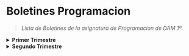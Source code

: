 <h1>Boletines Programacion</h1>
<blockquote><i>Lista de Boletines de la asignatura de Programacion de DAM 1º.</i></blockquote>
<details>
<summary> <b>Primer Trimestre</b> </summary>
<blockquote>
<details>
<summary>Boletines</summary>

<blockquote>
<details>
<summary>Boletin 2</summary>
<ul>
<li><a href="https://github.com/AlexFerMar/BoletinesProgramacionDAM/tree/main/PrimerTrimestre/Boletin02/Boletin2_1">Ejercicio 1</a></li>
<li><a href="https://github.com/AlexFerMar/BoletinesProgramacionDAM/tree/main/PrimerTrimestre/Boletin02/Boletin2_2">Ejercicio 2</a></li>
<li><a href="https://github.com/AlexFerMar/BoletinesProgramacionDAM/tree/main/PrimerTrimestre/Boletin02/Boletin2_3">Ejercicio 3</a></li>
<li><a href="https://github.com/AlexFerMar/BoletinesProgramacionDAM/tree/main/PrimerTrimestre/Boletin02/Boletin2_4">Ejercicio 4</a></li>
<li><a href="https://github.com/AlexFerMar/BoletinesProgramacionDAM/tree/main/PrimerTrimestre/Boletin02/Boletin2_5">Ejercicio 5</a></li>
</ul>
</details>
</blockquote>


<blockquote>
<details>
<summary>Boletin 3</summary>
<ul>
<li><a href="https://github.com/AlexFerMar/BoletinesProgramacionDAM/tree/main/PrimerTrimestre/Boletin03/Boletin3_1">Ejercicio 1</a></li>
<li><a href="https://github.com/AlexFerMar/BoletinesProgramacionDAM/tree/main/PrimerTrimestre/Boletin03/Boletin3_2">Ejercicio 2</a></li>
<li><a href="https://github.com/AlexFerMar/BoletinesProgramacionDAM/tree/main/PrimerTrimestre/Boletin03/Boletin3_3">Ejercicio 3</a></li>
<li><a href="https://github.com/AlexFerMar/BoletinesProgramacionDAM/tree/main/PrimerTrimestre/Boletin03/Boletin3_4">Ejercicio 4</a></li>
<li><a href="https://github.com/AlexFerMar/BoletinesProgramacionDAM/tree/main/PrimerTrimestre/Boletin03/Boletin3_5">Ejercicio 5</a></li>
</ul>
</details>
</blockquote>


<blockquote>
<details>
<summary>Boletin 4</summary>
<ul>
<li><a href="https://github.com/AlexFerMar/BoletinesProgramacionDAM/tree/main/PrimerTrimestre/Boletin04">Ejercicio 1</a></li>
</ul>
</details>
</blockquote>


<blockquote>
<details>
<summary>Boletin 5</summary>
<ul>
<li><a href="https://github.com/AlexFerMar/BoletinesProgramacionDAM/tree/main/PrimerTrimestre/Boletin05">Ejercicio 1</a></li>
</ul>
</details>
</blockquote>


<blockquote>
<details>
<summary>Boletin 6</summary>
<ul>
<li> <a href="https://github.com/AlexFerMar/BoletinesProgramacionDAM/tree/main/PrimerTrimestre/Boletin06/Boletin6_1">Ejercicio 1</a> </li>
<li><a href="https://github.com/AlexFerMar/BoletinesProgramacionDAM/tree/main/PrimerTrimestre/Boletin06/Boletin6_2">Ejercicio 2</a></li>
<li><a href="https://github.com/AlexFerMar/BoletinesProgramacionDAM/tree/main/PrimerTrimestre/Boletin06/Boletin6_3">Ejercicio 3</a></li>
</ul>
</details>
</blockquote>


<blockquote>
<details>
<summary>Boletin 7</summary>
<ul>
<li><a href="https://github.com/AlexFerMar/BoletinesProgramacionDAM/tree/main/PrimerTrimestre/Boletin07/Boletin7_1">Ejercicio 1</a></li>
<li><a href="https://github.com/AlexFerMar/BoletinesProgramacionDAM/tree/main/PrimerTrimestre/Boletin07/Boletin7_2">Ejercicio 2</a></li>
<li><a href="https://github.com/AlexFerMar/BoletinesProgramacionDAM/tree/main/PrimerTrimestre/Boletin07/Boletin7_3">Ejercicio 3</a></li>
<li><a href="https://github.com/AlexFerMar/BoletinesProgramacionDAM/tree/main/PrimerTrimestre/Boletin07/Boletin7_4">Ejercicio 4</a></li>
<li><a href="https://github.com/AlexFerMar/BoletinesProgramacionDAM/tree/main/PrimerTrimestre/Boletin07/Boletin7_5">Ejercicio 5</a></li>
</ul>
</details>
</blockquote>


<blockquote>
<details>
<summary>Boletin 8</summary>
<ul>
<li><a href="https://github.com/AlexFerMar/BoletinesProgramacionDAM/tree/main/PrimerTrimestre/Boletin08/boletin8_6">Ejercicio 6</a></li>
<li><a href="https://github.com/AlexFerMar/BoletinesProgramacionDAM/tree/main/PrimerTrimestre/Boletin08/boletin8_7">Ejercicio 7</a></li>
</ul>
</details>
</blockquote>


<blockquote>
<details>
<summary>Boletin 9</summary>
<ul>
<li><a href="https://github.com/AlexFerMar/BoletinesProgramacionDAM/tree/main/PrimerTrimestre/Boletin09/boletin9_1">Ejercicio 1</a></li>
<li><a href="https://github.com/AlexFerMar/BoletinesProgramacionDAM/tree/main/PrimerTrimestre/Boletin09/boletin9_2">Ejercicio 2</a></li>
<li><a href="https://github.com/AlexFerMar/BoletinesProgramacionDAM/tree/main/PrimerTrimestre/Boletin09/boletin9_3">Ejercicio 3</a></li>
<li><a href="https://github.com/AlexFerMar/BoletinesProgramacionDAM/tree/main/PrimerTrimestre/Boletin09/boletin9_4">Ejercicio 4</a></li>
<li><a href="https://github.com/AlexFerMar/BoletinesProgramacionDAM/tree/main/PrimerTrimestre/Boletin09/boletin9_5">Ejercicio 5</a></li>
</ul>
</details>
</blockquote>


<blockquote>
<details>
<summary>Boletin 11</summary>
<ul>
<li><a href="https://github.com/AlexFerMar/BoletinesProgramacionDAM/tree/main/PrimerTrimestre/Boletin11/boletin11_1">Ejercicio 1</a></li>
<li><a href="https://github.com/AlexFerMar/BoletinesProgramacionDAM/tree/main/PrimerTrimestre/Boletin11/boletin11_2">Ejercicio 2</a></li>
</ul>
</details>
</blockquote>


<blockquote>
<details>
<summary>Boletin 12</summary>
<ul>
<li><a href="https://github.com/AlexFerMar/BoletinesProgramacionDAM/tree/main/PrimerTrimestre/Boletin12">Ejercicio 1</a></li>
</ul>
</details>
</blockquote>


<blockquote>
<details>
<summary>Boletin 14</summary>
<ul>
<li><a href="https://github.com/AlexFerMar/BoletinesProgramacionDAM/tree/main/PrimerTrimestre/Boletin14">Ejercicio 1</a></li>
</ul>
</details>
</blockquote>


<blockquote>
<details>
<summary>Boletin 15</summary>
<ul>
<li><a href="https://github.com/AlexFerMar/BoletinesProgramacionDAM/tree/main/PrimerTrimestre/Boletin15">Ejercicio 1</a></li>
</ul>
</details>
</blockquote>


<blockquote>
<details>
<summary>Boletin 17</summary>
<ul>
<li><a href="https://github.com/AlexFerMar/BoletinesProgramacionDAM/tree/main/PrimerTrimestre/Boletin17">Ejercicio 1</a></li>
</ul>
</details>
</blockquote>


</details>

  
<details>
<summary>Boletines Extra</summary>


<blockquote>
<details>
<summary>Boletin Extra 1</summary>
<ul>
<li><a href="https://github.com/AlexFerMar/BoletinesProgramacionDAM/tree/main/PrimerTrimestre/BoletinExtra1/BoletinExtra1_1">Ejercicio 1</a></li>
<li><a href="https://github.com/AlexFerMar/BoletinesProgramacionDAM/tree/main/PrimerTrimestre/BoletinExtra1/BoletinExtra1_2">Ejercicio 2</a></li>
<li><a href="https://github.com/AlexFerMar/BoletinesProgramacionDAM/tree/main/PrimerTrimestre/BoletinExtra1/BoletinExtra1_3">Ejercicio 3</a></li>
</ul>
</details>
</blockquote>


<blockquote>
<details>
<summary>Boletin Extra 2</summary>
<ul>
<li><a href="https://github.com/AlexFerMar/BoletinesProgramacionDAM/tree/main/PrimerTrimestre/BoletinExtra2">Ejercicio 1</a></li>
</ul>
</details>
</blockquote>


<blockquote>
<details>
<summary>Boletin Extra 3</summary>
<ul>
<li><a href="https://github.com/AlexFerMar/BoletinesProgramacionDAM/tree/main/PrimerTrimestre/BoletinExtra3/BoletinExtra3_1">Ejercicio 1</a></li>
<li><a href="https://github.com/AlexFerMar/BoletinesProgramacionDAM/tree/main/PrimerTrimestre/BoletinExtra3/BoletinExtra3_2">Ejercicio 2</a></li>
</ul>
</details>
</blockquote>


<blockquote>
<details>
<summary>Boletin Extra 5</summary>
<ul>
<li><a href="https://github.com/AlexFerMar/BoletinesProgramacionDAM/tree/main/PrimerTrimestre/BoletinExtra5">Ejercicio 1</a></li>
</ul>
</details>
</blockquote>


<blockquote>
<details>
<summary>Boletin Extra Venres</summary>
<ul>
<li><a href="https://github.com/AlexFerMar/BoletinesProgramacionDAM/tree/main/PrimerTrimestre/BoletinExtraVenres/BoletinExtraVenres_1">Ejercicio 1</a></li>
<li><a href="https://github.com/AlexFerMar/BoletinesProgramacionDAM/tree/main/PrimerTrimestre/BoletinExtraVenres/BoletinExtraVenres_2">Ejercicio 2</a></li>
</ul>
</details>
</blockquote>


</details>
</blockquote>
</details>

<details>
<summary> <b>Segundo Trimestre</b> </summary>
<blockquote>
<details>
<summary>Boletines</summary>

<blockquote>
<details>
<summary>Boletin 18</summary>
<ul>
<li><a href="https://github.com/AlexFerMar/BoletinesProgramacionDAM/tree/main/SegundoTrimestre/Boletin18">Ejercicio 1</a></li>
</ul>
</details>
</blockquote>
 
<blockquote>
<details>
<summary>Boletin 19</summary>
<ul>
<li><a href="https://github.com/AlexFerMar/BoletinesProgramacionDAM/tree/main/SegundoTrimestre/Boletin19">Ejercicio 1</a></li>
</ul>
</details>
</blockquote>

<blockquote>
<details>
<summary>Boletin 20</summary>
<ul>
<li><a href="https://github.com/AlexFerMar/BoletinesProgramacionDAM/tree/main/SegundoTrimestre/Boletin20/Boletin20_1">Ejercicio 1</a></li>
<li><a href="https://github.com/AlexFerMar/BoletinesProgramacionDAM/tree/main/SegundoTrimestre/Boletin20/Boletin20_2">Ejercicio 2</a></li>
</ul>
</details>
</blockquote>

</details>
  
</blockquote>
</details>


